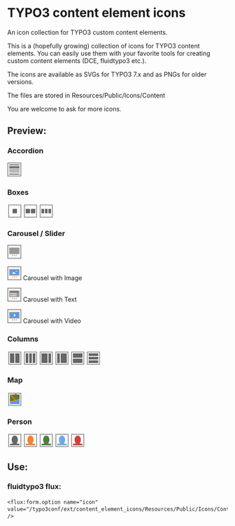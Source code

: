# TYPO3 content element icons
An icon collection for TYPO3 custom content elements.

This is a (hopefully growing) collection of icons for TYPO3 content elements.
You can easily use them with your favorite tools for creating custom content elements (DCE, fluidtypo3 etc.).

The icons are available as SVGs for TYPO3 7.x and as PNGs for older versions.

The files are stored in Resources/Public/Icons/Content

You are welcome to ask for more icons.

## Preview:

### Accordion

![](Previews/Accordion.png)

### Boxes

![](Previews/Box.png)
![](Previews/Boxes-50-50.png)
![](Previews/Boxes-33-33-33.png)

### Carousel / Slider

![](Previews/Carousel.png)

![](Previews/Carousel-Image.png) Carousel with Image

![](Previews/Carousel-Text.png) Carousel with Text


![](Previews/Carousel-Video.png) Carousel with Video

### Columns

![](Previews/Columns-50-50.png)
![](Previews/Columns-33-33-33.png)
![](Previews/Columns-67-33.png)
![](Previews/Columns-33-67.png)
![](Previews/Columns-Horizontal-50-50.png)
![](Previews/Columns-Horizontal-33-33-33.png)

### Map

![](Previews/Map.png)

### Person

![](Previews/Person-Gray.png)
![](Previews/Person-Orange.png)
![](Previews/Person-Green.png)
![](Previews/Person-Blue.png)
![](Previews/Person-Red.png)


## Use:
### fluidtypo3 flux:

```
<flux:form.option name="icon" value="/typo3conf/ext/content_element_icons/Resources/Public/Icons/Content/Accordion.svg" />
```
